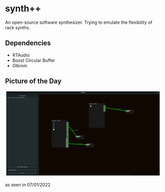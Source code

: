 # synth++
An open-source software synthesizer. Trying to emulate the flexibility of rack synths.

## Dependencies

  - RTAudio
  - Boost Circular Buffer
  - Gtkmm

## Picture of the Day
![screenshot](screenshot.png)

as seen in 07/01/2022
